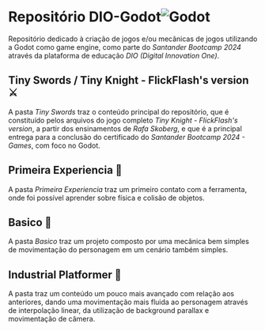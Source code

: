 
# Repositório DIO-Godot![Godot](https://img.shields.io/badge/Godot-FFF?style=for-the-badge&logo=GodotEngine&logoColor=478CBF)
Repositório dedicado à criação de jogos e/ou mecânicas de jogos utilizando a Godot como game engine, como parte do *Santander Bootcamp 2024* através da plataforma de educação *DIO (Digital Innovation One)*.

## Tiny Swords / Tiny Knight - FlickFlash's version ⚔️
A pasta *Tiny Swords* traz o conteúdo principal do repositório, que é constituído pelos arquivos do jogo completo *Tiny Knight - FlickFlash's version*, a partir dos ensinamentos de *Rafa Skoberg*, e que é a principal entrega para a conclusão do certificado do *Santander Bootcamp 2024 - Games*, com foco no Godot.

## Primeira Experiencia 🔲
A pasta *Primeira Experiencia* traz um primeiro contato com a ferramenta, onde foi possível aprender sobre física e colisão de objetos.

## Basico 🚶
A pasta *Basico* traz um projeto composto por uma mecânica bem simples de movimentação do personagem em um cenário também simples.

## Industrial Platformer 🚁
A pasta traz um conteúdo um pouco mais avançado com relação aos anteriores, dando uma movimentação mais fluida ao personagem através de interpolação linear, da utilização de background parallax e movimentação de câmera.
